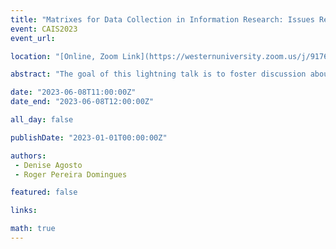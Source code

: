 ```yaml
---
title: "Matrixes for Data Collection in Information Research: Issues Related to Data Reduction and Display"
event: CAIS2023
event_url: 

location: "[Online, Zoom Link](https://westernuniversity.zoom.us/j/91763770204)"

abstract: "The goal of this lightning talk is to foster discussion about the effective analysis and reporting of data collected via interview-based matrixes. Data matrixes are a common qualitative data analysis tool. They are less common at the data collection stage. For this study of the information sharing practices of Brazilian undergraduate students, participants completed a written data matrix in conjunction with semi-structured interviews. The researchers will describe the project and engage audience members in discussing the merits of using matrixes for data collection, ideas for effective data reduction and display, and issues relating to reporting data and findings in translation."

date: "2023-06-08T11:00:00Z"
date_end: "2023-06-08T12:00:00Z"

all_day: false

publishDate: "2023-01-01T00:00:00Z"

authors:
 - Denise Agosto
 - Roger Pereira Domingues

featured: false

links:

math: true
---
```


